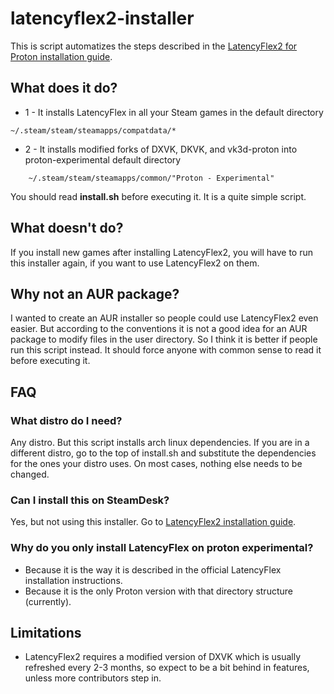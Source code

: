 
# latencyflex2-installer
This is script automatizes the steps described in the
[LatencyFlex2 for Proton installation guide](https://lfx2.ishitatsuy.uk/shim/building.html).

## What does it do?

* 1 - It installs LatencyFlex in all your Steam games in the default directory
```
~/.steam/steam/steamapps/compatdata/*
```
* 2 - It installs modified forks of DXVK, DKVK, and vk3d-proton into
  proton-experimental default directory
```
    ~/.steam/steam/steamapps/common/"Proton - Experimental"
```
You should read **install.sh** before executing it. It is a quite simple script.

## What doesn't do?

If you install new games after installing LatencyFlex2, you will have to run
this installer again, if you want to use LatencyFlex2 on them.

## Why not an AUR package?
I wanted to create an AUR installer so people could use LatencyFlex2 even
easier. But according to the conventions it is not a good idea for an
AUR package to modify files in the user directory. So I think it is better if
people run this script instead. It should force anyone with common sense to
read it before executing it.

## FAQ

### What distro do I need?
Any distro. But this script installs arch linux dependencies.
If you are in a different distro, go to the top of install.sh and substitute
the dependencies for the ones your distro uses. On most cases, nothing else
needs to be changed.

### Can I install this on SteamDesk?
Yes, but not using this installer.
Go to [LatencyFlex2 installation guide](https://lfx2.ishitatsuy.uk/shim/building.html).

### Why do you only install LatencyFlex on proton experimental?

* Because it is the way it is described in the official LatencyFlex
  installation instructions.
* Because it is the only Proton version with that directory structure (currently).

## Limitations

* LatencyFlex2 requires a modified version of DXVK which is usually refreshed
every 2-3 months, so expect to be a bit behind in features, unless more
contributors step in.
